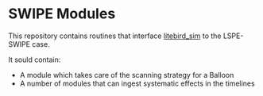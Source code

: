 # SWIPE Modules

This repository contains routines that interface [litebird_sim](https://pypi.org/project/litebird-sim/) to the LSPE-SWIPE case. 

It sould contain:
* A module which takes care of the scanning strategy for a Balloon
* A number of modules that can ingest systematic effects in the timelines 
